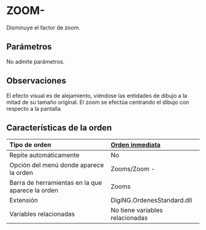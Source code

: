 # ZOOM-

Disminuye el factor de zoom.

## Parámetros

No admite parámetros.

## Observaciones

El efecto visual es de alejamiento, viéndose las entidades de dibujo a la mitad de su tamaño original. El zoom se efectúa centrando el dibujo con respecto a la pantalla.

## Características de la orden

| Tipo de orden | [Orden inmediata]() |
| :--- | :--- |
| Repite automáticamente | No |
| Opción del menú donde aparece la orden | Zooms/Zoom - |
| Barra de herramientas en la que aparece la orden | Zooms |
| Extensión | DigiNG.OrdenesStandard.dll |
| Variables relacionadas | No tiene variables relacionadas |

